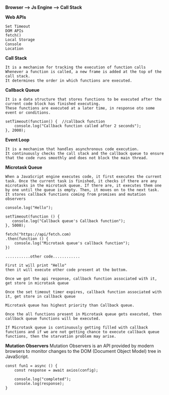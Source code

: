 **Browser --> Js Engine --> Call Stack**

**Web APIs**
    
    Set Timeout
    DOM APIs
    fetch()
    Local Storage
    Console
    Location
    
**Call Stack**

    It is a mechanism for tracking the execution of function calls
    Whenever a function is called, a new frame is added at the top of the call stack.
    It determines the order in which functions are executed.
    
**Callback Queue**

    It is a data structure that stores functions to be executed after the current code block has finished executing.
    These functions are executed at a later time, in response oto some event or conditions.
    
    setTimeout(function() {  //callback function
        console.log("Callback function called after 2 seconds");
    }, 2000);
    
**Event Loop**

    It is a mechanism that handles asynchronous code execution.
    It continuously checks the call stack and the callback queue to ensure that the code runs smoothly and does not block the main thread.
    
    
**Microtask Queue**

    When a JavaScript engine executes code, it first executes the current task. Once the current task is finished, it checks if there are any microtasks in the microtask queue. If there are, it executes them one by one until the queue is empty. Then, it moves on to the next task.
    It stores callback functions coming from promises and mutation observers
    
    console.log("Hello");
    
    setTimeout(function () {
       console.log("Callback queue's Callback function"); 
    }, 5000);
    
    fetch("https://api/fetch.com)
    .then(function () {
        console.log("Microtask queue's callback function");
    })
    
    ...........other code............
    
    First it will print "Hello"
    then it will execute other code present at the bottom.
    
    Once we got the api response, callback function associated with it, get store in microtask queue
    
    Once the set timeout timer expires, callback function associated with it, get store in callback queue
    
    Microtask queue has highest priority than Callback queue.
    
    Once the all functions present in Microtask queue gets executed, then callback queue functions will be executed.
    
    If Microtask queue is continuously getting filled with callback functions and if we are not getting chance to execute callback queue functions, then the starvation problem may arise.
    
**Mutation Observers**
    Mutation Observers is an API provided by modern browsers to monitor changes to the DOM (Document Object Model) tree in JavaScript.
    
    
    const fun1 = async () {
        const response = await axios(config);
        
        console.log("completed");
        console.log(response);
    }